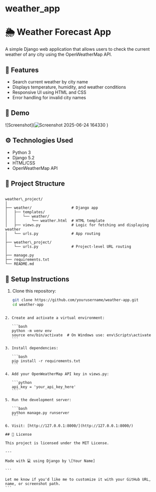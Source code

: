 # weather_app
# 🌦️ Weather Forecast App

A simple Django web application that allows users to check the current weather of any city using the OpenWeatherMap API.

## 🚀 Features

- Search current weather by city name
- Displays temperature, humidity, and weather conditions
- Responsive UI using HTML and CSS
- Error handling for invalid city names

## 📸 Demo

![Screenshot](![Screenshot 2025-06-24 164330](https://github.com/user-attachments/assets/868af562-aead-4ac3-9960-bca46bf93dd2)
) 

## ⚙️ Technologies Used

- Python 3
- Django 5.2
- HTML/CSS
- OpenWeatherMap API

## 📂 Project Structure

```

weather\_project/
│
├── weather/                  # Django app
│   ├── templates/
│   │   └── weather/
│   │       └── weather.html  # HTML template
│   ├── views.py              # Logic for fetching and displaying weather
│   └── urls.py               # App routing
│
├── weather\_project/
│   └── urls.py               # Project-level URL routing
│
├── manage.py
├── requirements.txt
└── README.md

````

## 🔑 Setup Instructions

1. Clone this repository:
   ```bash
   git clone https://github.com/yourusername/weather-app.git
   cd weather-app
````

2. Create and activate a virtual environment:

   ```bash
   python -m venv env
   source env/bin/activate  # On Windows use: env\Scripts\activate
   ```

3. Install dependencies:

   ```bash
   pip install -r requirements.txt
   ```

4. Add your OpenWeatherMap API key in views.py:

   ```python
   api_key = 'your_api_key_here'
   ```

5. Run the development server:

   ```bash
   python manage.py runserver
   ```

6. Visit: [http://127.0.0.1:8000/](http://127.0.0.1:8000/)

## 📝 License

This project is licensed under the MIT License.

---

Made with 💻 using Django by \[Your Name]

```

Let me know if you'd like me to customize it with your GitHub URL, name, or screenshot path.
```
